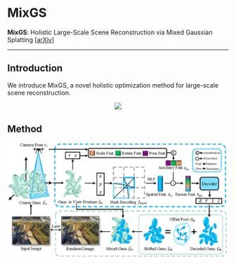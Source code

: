 # MixGS
<b>MixGS</b>: Holistic Large-Scale Scene Reconstruction via Mixed Gaussian Splatting [[arXiv](https://arxiv.org/pdf/2505.23280)]

--------------------------

## Introduction

We introduce MixGS, a novel holistic optimization method for large-scale scene reconstruction.

<div style="text-align: center;">
    <img src="./asset/intro_v3.png" style="width:520px;height:auto" />
</div>

## Method

<div style="text-align: center;">
    <img src="./asset/pipeline_v3.png" style="width:520px;height:auto" />
</div>
